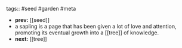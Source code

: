 tags:: #seed #garden #meta
- **prev:** [[seed]]
- a sapling is a page that has been given a lot of love and attention, promoting its eventual growth into a [[tree]] of knowledge.
- **next:** [[tree]]